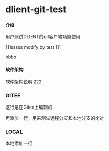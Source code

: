 # dlient-git-test

#### 介绍
用户测试DLIENT的git客户端功能使用

111sssss modify by test 111


bbbb

#### 软件架构
软件架构说明 222

### GITEE
这行是在Gitee上编辑的

再添加一行，用来测试远程分支和本地分支的比对

### LOCAL

本地添加一行
